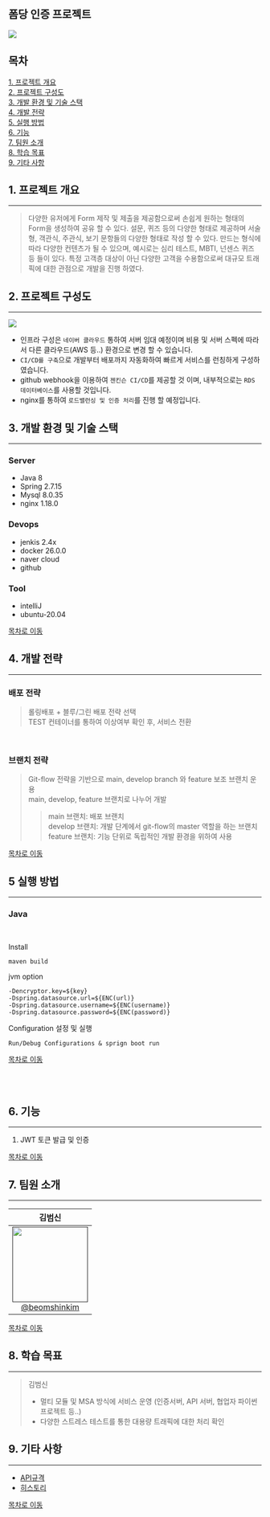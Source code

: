 ## 폼당 인증 프로젝트

<img src="./formdang-logo.png">

## 목차
[1. 프로젝트 개요](#1-프로젝트-개요) <br>
[2. 프로젝트 구성도](#2-프로젝트-구성도) <br>
[3. 개발 환경 및 기술 스택](#3-개발-환경-및-기술-스택) <br>
[4. 개발 전략](#4-개발-전략) <br>
[5. 실행 방법](#5-실행-방법) <br>
[6. 기능](#6-기능) <br>
[7. 팀원 소개](#7-팀원-소개) <br>
[8. 학습 목표](#8-학습-목표) <br>
[9. 기타 사항](#9-기타-사항) <br>

## 1. 프로젝트 개요

------------
> 다양한 유저에게 Form 제작 및 제출을 제공함으로써 손쉽게 원하는 형태의 Form을 생성하여 공유 할 수 있다. 
> 설문, 퀴즈 등의 다양한 형태로 제공하며 서술형, 객관식, 주관식, 보기 문항들의 다양한 형태로 작성 할 수 있다.
> 만드는 형식에 따라 다양한 컨텐츠가 될 수 있으며, 예시로는 심리 테스트, MBTI, 넌센스 퀴즈 등 들이 있다.
> 특정 고객층 대상이 아닌 다양한 고객을 수용함으로써 대규모 트래픽에 대한 관점으로 개발을 진행 하였다.

## 2. 프로젝트 구성도

------------    

<img src="./diagram.png">

- 인프라 구성은 `네이버 클라우드` 통하여 서버 임대 예정이며 비용 및 서버 스펙에 따라서 다른 클라우드(AWS 등..) 환경으로 변경 할 수 있습니다.
- `CI/CD를 구축`으로 개발부터 배포까지 자동화하여 빠르게 서비스를 런칭하게 구성하였습니다.
- github webhook을 이용하여 `젠킨슨 CI/CD`를 제공할 것 이며, 내부적으로는 `RDS 데이터베이스`를 사용할 것입니다.
- nginx를 통하여 `로드밸런싱 및 인증 처리`를 진행 할 예정입니다.

## 3. 개발 환경 및 기술 스택

------------

### Server
- Java 8
- Spring 2.7.15
- Mysql 8.0.35
- nginx 1.18.0

### Devops
- jenkis 2.4x
- docker 26.0.0
- naver cloud
- github

### Tool
- intelliJ
- ubuntu-20.04

[목차로 이동](#목차)

## 4. 개발 전략

------------

### 배포 전략
> 롤링배포 + 블루/그린 배포 전략 선택 <br>
> TEST 컨테이너를 통하여 이상여부 확인 후, 서비스 전환

<br>

### 브랜치 전략
> Git-flow 전략을 기반으로 main, develop branch 와 feature 보조 브랜치 운용 <br>
> main, develop, feature 브랜치로 나누어 개발
> > main 브랜치: 배포 브랜치 <br>
> > develop 브랜치: 개발 단계에서 git-flow의 master 역할을 하는 브랜치 <br>
> > feature 브랜치: 기능 단위로 독립적인 개발 환경을 위하여 사용

[목차로 이동](#목차)

## 5 실행 방법

------------

### Java

<br>

Install

```
maven build
```

jvm option

```
-Dencryptor.key=${key}
-Dspring.datasource.url=${ENC(url)}
-Dspring.datasource.username=${ENC(username)}
-Dspring.datasource.password=${ENC(password)}
```

Configuration 설정 및 실행
```
Run/Debug Configurations & sprign boot run
```

[목차로 이동](#목차)

<br><br>

## 6. 기능

------------
1. JWT 토큰 발급 및 인증

[목차로 이동](#목차)
## 7. 팀원 소개

------------

<div align="center">


|                         **김범신**                        |
|:--------------------------------------------------------:|
| [<img src="" height=150 width=150> <br/> @beomshinkim]() |

</div>

[목차로 이동](#목차)

## 8. 학습 목표

------------

> 김범신
> - 멀티 모듈 및 MSA 방식에 서비스 운영 (인증서버, API 서버, 협업자 파이썬 프로젝트 등..)
> - 다양한 스트레스 테스트를 통한 대용량 트래픽에 대한 처리 확인

## 9. 기타 사항

------------

- [API규격](http://123.com)
- [히스토리](http://123.com)

[목차로 이동](#목차)

